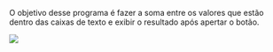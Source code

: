 O objetivo desse programa é fazer a soma entre os valores que estão dentro das caixas de texto e exibir o resultado após apertar o botão.

![](https://github.com/LucasFDutra/Estudos/blob/master/Apostila%20de%20Java/Imagens/Figura_01.gif?raw=true)
